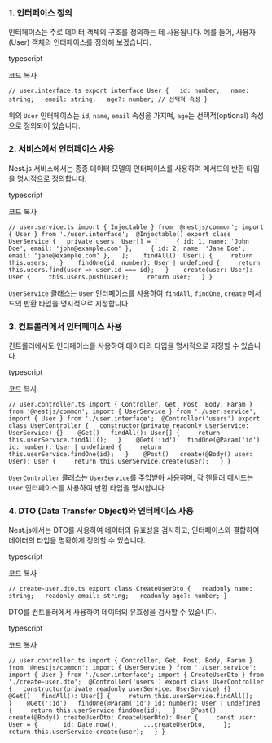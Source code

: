 
### 1. 인터페이스 정의

인터페이스는 주로 데이터 객체의 구조를 정의하는 데 사용됩니다. 예를 들어, 사용자(User) 객체의 인터페이스를 정의해 보겠습니다.

typescript

코드 복사

`// user.interface.ts export interface User {   id: number;   name: string;   email: string;   age?: number; // 선택적 속성 }`

위의 `User` 인터페이스는 `id`, `name`, `email` 속성을 가지며, `age`는 선택적(optional) 속성으로 정의되어 있습니다.

### 2. 서비스에서 인터페이스 사용

Nest.js 서비스에서는 종종 데이터 모델의 인터페이스를 사용하여 메서드의 반환 타입을 명시적으로 정의합니다.

typescript

코드 복사

`// user.service.ts import { Injectable } from '@nestjs/common'; import { User } from './user.interface';  @Injectable() export class UserService {   private users: User[] = [     { id: 1, name: 'John Doe', email: 'john@example.com' },     { id: 2, name: 'Jane Doe', email: 'jane@example.com' },   ];    findAll(): User[] {     return this.users;   }    findOne(id: number): User | undefined {     return this.users.find(user => user.id === id);   }    create(user: User): User {     this.users.push(user);     return user;   } }`

`UserService` 클래스는 `User` 인터페이스를 사용하여 `findAll`, `findOne`, `create` 메서드의 반환 타입을 명시적으로 지정합니다.

### 3. 컨트롤러에서 인터페이스 사용

컨트롤러에서도 인터페이스를 사용하여 데이터의 타입을 명시적으로 지정할 수 있습니다.

typescript

코드 복사

`// user.controller.ts import { Controller, Get, Post, Body, Param } from '@nestjs/common'; import { UserService } from './user.service'; import { User } from './user.interface';  @Controller('users') export class UserController {   constructor(private readonly userService: UserService) {}    @Get()   findAll(): User[] {     return this.userService.findAll();   }    @Get(':id')   findOne(@Param('id') id: number): User | undefined {     return this.userService.findOne(id);   }    @Post()   create(@Body() user: User): User {     return this.userService.create(user);   } }`

`UserController` 클래스는 `UserService`를 주입받아 사용하며, 각 핸들러 메서드는 `User` 인터페이스를 사용하여 반환 타입을 명시합니다.

### 4. DTO (Data Transfer Object)와 인터페이스 사용

Nest.js에서는 DTO를 사용하여 데이터의 유효성을 검사하고, 인터페이스와 결합하여 데이터의 타입을 명확하게 정의할 수 있습니다.

typescript

코드 복사

`// create-user.dto.ts export class CreateUserDto {   readonly name: string;   readonly email: string;   readonly age?: number; }`

DTO를 컨트롤러에서 사용하여 데이터의 유효성을 검사할 수 있습니다.

typescript

코드 복사

`// user.controller.ts import { Controller, Get, Post, Body, Param } from '@nestjs/common'; import { UserService } from './user.service'; import { User } from './user.interface'; import { CreateUserDto } from './create-user.dto';  @Controller('users') export class UserController {   constructor(private readonly userService: UserService) {}    @Get()   findAll(): User[] {     return this.userService.findAll();   }    @Get(':id')   findOne(@Param('id') id: number): User | undefined {     return this.userService.findOne(id);   }    @Post()   create(@Body() createUserDto: CreateUserDto): User {     const user: User = {       id: Date.now(),       ...createUserDto,     };     return this.userService.create(user);   } }`